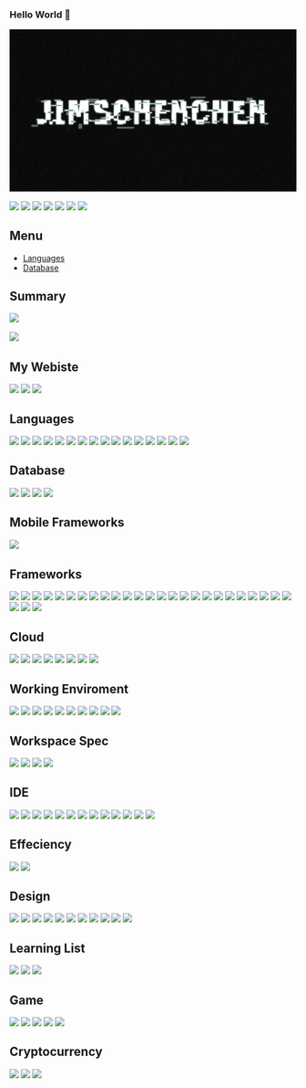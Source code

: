 ### Hello World 👋

![jimschenchen](src/jimschenchen.PNG)

<p float="left">
  <img src="https://user-images.githubusercontent.com/26497506/134733651-e4f09efb-b9f8-49f7-9dba-ed33ee0d2f6f.gif" height="100"/>
  <img src="https://user-images.githubusercontent.com/26497506/134733795-aadc96b9-cdf2-4100-8c07-070bc3b8464d.gif" height="100"/> 
  <img src="https://user-images.githubusercontent.com/26497506/134733801-c2797720-0766-4355-a72b-2321a341db31.gif" height="100"/>
  <img src="https://user-images.githubusercontent.com/26497506/134733805-0650bc0c-c30b-4b72-9bab-40fa7d710a97.gif" height="100"/>
  <img src="https://user-images.githubusercontent.com/26497506/134733807-f03ed4a4-93d1-4d4f-b32e-4a11a08c8d8f.gif" height="100"/>
  <img src="https://user-images.githubusercontent.com/26497506/134734195-3960e218-ff9f-4c2e-bc04-72697e917cda.gif" height="100"/>
  <img src="https://user-images.githubusercontent.com/26497506/134734310-4f8ce7d9-95ac-4acb-a8a1-a97c81174611.gif" height="100"/>
</p>

## Menu
  - [Languages](#Languages)
  - [Database](#Database)


## Summary
[![](https://github-readme-stats.vercel.app/api?username=jimschenchen)]()
<!-- [![](https://github-readme-stats.vercel.app/api/top-langs/?username=jimschenchen)]() -->
[![](https://github-readme-streak-stats.herokuapp.com/?user=jimschenchen)](https://jimschenchen.tech/)

## My Webiste
[![](https://img.shields.io/badge/Wordpress-21759B?style=for-the-badge&logo=wordpress&logoColor=white)](https://www.jimschenchen.com)
[![](https://img.shields.io/badge/website-000000?style=for-the-badge&logo=About.me&logoColor=white)](http://www.probejfury.com/blog/)
[![](https://img.shields.io/badge/GitBook-7B36ED?style=for-the-badge&logo=gitbook&logoColor=white)](https://jimschenchen.tech/)

## Languages
[![](https://img.shields.io/badge/Python-3776AB?style=for-the-badge&logo=python&logoColor=white)]()
[![](https://img.shields.io/badge/HTML5-E34F26?style=for-the-badge&logo=html5&logoColor=white)]()
[![](https://img.shields.io/badge/CSS3-1572B6?style=for-the-badge&logo=css3&logoColor=white)]()
[![](https://img.shields.io/badge/JavaScript-323330?style=for-the-badge&logo=javascript&logoColor=F7DF1E)]()
[![](https://img.shields.io/badge/C-00599C?style=for-the-badge&logo=c&logoColor=white)]()
[![](https://img.shields.io/badge/Java-ED8B00?style=for-the-badge&logo=java&logoColor=white)]()
[![](https://img.shields.io/badge/PHP-777BB4?style=for-the-badge&logo=php&logoColor=white)]()
[![](https://img.shields.io/badge/Swift-FA7343?style=for-the-badge&logo=swift&logoColor=white)]()
[![](https://img.shields.io/badge/Dart-0175C2?style=for-the-badge&logo=dart&logoColor=white)]()
[![](https://img.shields.io/badge/Lua-2C2D72?style=for-the-badge&logo=lua&logoColor=white)]()
[![](https://img.shields.io/badge/TensorFlow-FF6F00?style=for-the-badge&logo=TensorFlow&logoColor=white)]()
[![](https://img.shields.io/badge/Numpy-777BB4?style=for-the-badge&logo=numpy&logoColor=white)]()
[![](https://img.shields.io/badge/LaTeX-47A141?style=for-the-badge&logo=LaTeX&logoColor=white)]()
[![](https://img.shields.io/badge/PyTorch-EE4C2C?style=for-the-badge&logo=PyTorch&logoColor=white)]()
[![](https://img.shields.io/badge/json-5E5C5C?style=for-the-badge&logo=json&logoColor=white)]()
[![](https://img.shields.io/badge/AssemblyScript-654FF0?style=for-the-badge&logo=AssemblyScript&logoColor=white)]()

## Database
[![](https://img.shields.io/badge/MySQL-00000F?style=for-the-badge&logo=mysql&logoColor=white)]()
[![](https://img.shields.io/badge/PostgreSQL-316192?style=for-the-badge&logo=postgresql&logoColor=white)]()
[![](https://img.shields.io/badge/MongoDB-4EA94B?style=for-the-badge&logo=mongodb&logoColor=white)]()
[![](https://img.shields.io/badge/redis-%23DD0031.svg?&style=for-the-badge&logo=redis&logoColor=white)]()

## Mobile Frameworks
[![](https://img.shields.io/badge/Flutter-02569B?style=for-the-badge&logo=flutter&logoColor=white)]()

## Frameworks
[![](https://img.shields.io/badge/Node.js-339933?style=for-the-badge&logo=nodedotjs&logoColor=white)]()
[![](https://img.shields.io/badge/npm-CB3837?style=for-the-badge&logo=npm&logoColor=white)]()
[![](https://img.shields.io/badge/Yarn-2C8EBB?style=for-the-badge&logo=yarn&logoColor=white)]()
[![](https://img.shields.io/badge/Express.js-000000?style=for-the-badge&logo=express&logoColor=white)]()
[![](https://img.shields.io/badge/Socket.io-010101?&style=for-the-badge&logo=Socket.io&logoColor=white)]()
[![](https://img.shields.io/badge/Sass-CC6699?style=for-the-badge&logo=sass&logoColor=white)]()
[![](https://img.shields.io/badge/Stylus-333333?style=for-the-badge&logo=stylus&logoColor=white)]()
[![](https://img.shields.io/badge/R-276DC3?style=for-the-badge&logo=r&logoColor=white)]()
[![](https://img.shields.io/badge/OpenCV-27338e?style=for-the-badge&logo=OpenCV&logoColor=white)]()
[![](https://img.shields.io/badge/Markdown-000000?style=for-the-badge&logo=markdown&logoColor=white)]()
[![](https://img.shields.io/badge/Electron-2B2E3A?style=for-the-badge&logo=electron&logoColor=9FEAF9)]()
[![](https://img.shields.io/badge/Vue.js-35495E?style=for-the-badge&logo=vuedotjs&logoColor=4FC08D)]()
[![](https://img.shields.io/badge/Bootstrap-563D7C?style=for-the-badge&logo=bootstrap&logoColor=white)]()
[![](https://img.shields.io/badge/Material--UI-0081CB?style=for-the-badge&logo=material-ui&logoColor=white)]()
[![](https://img.shields.io/badge/jQuery-0769AD?style=for-the-badge&logo=jquery&logoColor=white)]()
[![](https://img.shields.io/badge/Django-092E20?style=for-the-badge&logo=django&logoColor=green)]()
[![](https://img.shields.io/badge/Flask-000000?style=for-the-badge&logo=flask&logoColor=white)]()
[![](https://img.shields.io/badge/redis-CC0000.svg?&style=for-the-badge&logo=redis&logoColor=white)]()
[![](https://img.shields.io/badge/Microsoft-666666?style=for-the-badge&logo=microsoft&logoColor=white)]()
[![](https://img.shields.io/badge/conda-342B029.svg?&style=for-the-badge&logo=anaconda&logoColor=white)]()
[![](https://img.shields.io/badge/Git-F05032?style=for-the-badge&logo=git&logoColor=white)]()
[![](https://img.shields.io/badge/PowerShell-5391FE?style=for-the-badge&logo=PowerShell&logoColor=white)]()
[![](https://img.shields.io/badge/Nginx-009639?style=for-the-badge&logo=nginx&logoColor=white)]()
[![](https://img.shields.io/badge/Apache-D22128?style=for-the-badge&logo=Apache&logoColor=white)]()
[![](https://img.shields.io/badge/-materialize--css-ff69b4?style=for-the-badge&logo=materialize--css&logoColor=white)]()
[![](https://img.shields.io/badge/GitBook-7B36ED?style=for-the-badge&logo=gitbook&logoColor=white)]()
[![](https://img.shields.io/badge/Font_Awesome-339AF0?style=for-the-badge&logo=fontawesome&logoColor=white)]()
[![](https://img.shields.io/badge/Vuetify-1867C0?style=for-the-badge&logo=vuetify&logoColor=white)]()

## Cloud
[![](https://img.shields.io/badge/Amazon_AWS-FF9900?style=for-the-badge&logo=amazonaws&logoColor=white)]()
[![](https://img.shields.io/badge/Oracle-F80000?style=for-the-badge&logo=oracle&logoColor=black)]()
[![](https://img.shields.io/badge/Digital_Ocean-0080FF?style=for-the-badge&logo=DigitalOcean&logoColor=white)]()
[![](https://img.shields.io/badge/GitHub_Actions-2088FF?style=for-the-badge&logo=github-actions&logoColor=white)]()
[![](https://img.shields.io/badge/travis_CI-3EAAAF?style=for-the-badge&logo=travisci&logoColor=white)]()
[![](https://img.shields.io/badge/Vercel-000000?style=for-the-badge&logo=vercel&logoColor=white)]()
[![](https://img.shields.io/badge/Alibaba_Cloud-FF6A00?style=for-the-badge&logo=alibabacloud&logoColor=white)]()
[![](https://img.shields.io/badge/Vultr-0082C9?style=for-the-badge&logo=Vultr&logoColor=white)]()
[![]()]()
[![]()]()

## Working Enviroment
[![](https://img.shields.io/badge/Google_chrome-4285F4?style=for-the-badge&logo=Google-chrome&logoColor=white)]()
[![](https://img.shields.io/badge/iOS-000000?style=for-the-badge&logo=ios&logoColor=white)]()
[![](https://img.shields.io/badge/Windows11-0078D6?style=for-the-badge&logo=windows&logoColor=white)]()
[![](https://img.shields.io/badge/Ubuntu-E95420?style=for-the-badge&logo=ubuntu&logoColor=white)]()
[![](https://img.shields.io/badge/Kali_Linux-557C94?style=for-the-badge&logo=kali-linux&logoColor=white)]()
[![](https://img.shields.io/badge/Debian-A81D33?style=for-the-badge&logo=debian&logoColor=white)]()
[![](https://img.shields.io/badge/mac%20os-000000?style=for-the-badge&logo=apple&logoColor=white)]()
[![](https://img.shields.io/badge/Cent%20OS-262577?style=for-the-badge&logo=CentOS&logoColor=white)]()
[![](https://img.shields.io/badge/Raspberry%20Pi-EE0000?style=for-the-badge&logo=RaspberryPi&logoColor=white)]()
[![](https://img.shields.io/badge/Arduino-00979D?style=for-the-badge&logo=Arduino&logoColor=white)]()

## Workspace Spec
[![](https://img.shields.io/badge/NVIDIA-GTX3080-76B900?style=for-the-badge&logo=nvidia&logoColor=white)]()
[![](https://img.shields.io/badge/AMD-Ryzen_7_5800X-ED1C24?style=for-the-badge&logo=amd&logoColor=white)]()
[![](https://img.shields.io/badge/razer-laptop-00FF00?style=for-the-badge&logo=razer&logoColor=white)]()
[![](	https://img.shields.io/badge/Apple-laptop-999999?style=for-the-badge&logo=apple&logoColor=white)]()

## IDE
[![](https://img.shields.io/badge/Xcode-007ACC?style=flat-square&logo=xcode&logoColor=white)]()
[![](https://img.shields.io/badge/Visual_Studio_Code-0078D4?style=for-the-badge&logo=visual%20studio%20code&logoColor=white)]()
[![](https://img.shields.io/badge/Visual_Studio-5C2D91?style=for-the-badge&logo=visual%20studio&logoColor=white)]()
[![](https://img.shields.io/badge/Eclipse-2C2255?style=for-the-badge&logo=eclipse&logoColor=white)]()
[![](https://img.shields.io/badge/sublime_text-%23575757.svg?&style=for-the-badge&logo=sublime-text&logoColor=important)]()
[![](https://img.shields.io/badge/pycharm-143?style=for-the-badge&logo=pycharm&logoColor=black&color=black&labelColor=green)]()
[![](https://img.shields.io/badge/Colab-F9AB00?style=for-the-badge&logo=googlecolab&color=525252)]()
[![](https://img.shields.io/badge/VIM-%2311AB00.svg?&style=for-the-badge&logo=vim&logoColor=white)]()
[![](https://img.shields.io/badge/IntelliJIDEA-000000.svg?style=for-the-badge&logo=intellij-idea&logoColor=white)]()
[![](https://img.shields.io/badge/Notepad++-90E59A.svg?style=for-the-badge&logo=notepad%2B%2B&logoColor=black)]()
[![](https://img.shields.io/badge/Adobe%20Dreamweaver-072401?style=for-the-badge&logo=Adobe%20Dreamweaver&logoColor=34F)]()
[![](https://img.shields.io/badge/Android_Studio-3DDC84?style=for-the-badge&logo=android-studio&logoColor=white)]()
[![](https://img.shields.io/badge/RStudio-75AADB?style=for-the-badge&logo=RStudio&logoColor=white)]()
[![]()]()
[![]()]()
[![]()]()
[![]()]()
[![]()]()

## Effeciency
[![](https://img.shields.io/badge/Notion-000000?style=for-the-badge&logo=notion&logoColor=white)]()
[![](https://img.shields.io/badge/Overleaf-47A141?style=for-the-badge&logo=Overleaf&logoColor=white)]()
[![]()]()
[![]()]()
[![]()]()

## Design 
[![](https://img.shields.io/badge/Figma-F24E1E?style=for-the-badge&logo=figma&logoColor=white)]()
[![](https://img.shields.io/badge/Adobe%20Creative%20Cloud-DA1F26?style=for-the-badge&logo=Adobe%20Creative%20Cloud&logoColor=white)]()
[![](https://img.shields.io/badge/Adobe-After%20Effects-CF96FD?style=for-the-badge&logo=Adobe-After-Effects&labelColor=393665&logoWidth=15)]()
[![](https://img.shields.io/badge/Adobe-Photoshop-31A8FF?style=for-the-badge&logo=Adobe-Photoshop&labelColor=0a446b&logoWidth=15)]()
[![](https://img.shields.io/badge/Adobe-Premiere%20Pro-9999FF?style=for-the-badge&logo=Adobe-Premiere%20Pro&labelColor=2f2f5b&logoWidth=15)]()
[![](https://img.shields.io/badge/Adobe%20Illustrator-FF9A00?style=for-the-badge&logo=adobe%20illustrator&logoColor=whit)]()
[![](https://img.shields.io/badge/Adobe%20Lightroom-31A8FF?style=for-the-badge&logo=Adobe%20Lightroom&logoColor=white)]()
[![](https://img.shields.io/badge/Adobe%20Audition-76B900?style=for-the-badge&logo=adobeaudition&logoColor=white)]()
[![](https://img.shields.io/badge/blender-%23F5792A.svg?style=for-the-badge&logo=blender&logoColor=white)]()
[![](https://img.shields.io/badge/Dribbble-EA4C89?style=for-the-badge&logo=dribbble&logoColor=white)]()
[![](https://img.shields.io/badge/Cinema%204D-000000?style=for-the-badge&logo=cinema4d&logoColor=white)]()
[![]()]()
[![]()]()
[![]()]()
[![]()]()

## Learning List
[![](https://img.shields.io/badge/Unity-100000?style=for-the-badge&logo=unity&logoColor=white)]()
[![](https://img.shields.io/badge/-Unreal%20Engine-313131?style=for-the-badge&logo=unreal-engine&logoColor=white)]()
[![](https://img.shields.io/badge/Docker-2CA5E0?style=for-the-badge&logo=docker&logoColor=white)]()
[![]()]()
[![]()]()
[![]()]()
[![]()]()

## Game
[![](https://img.shields.io/badge/Steam-000000?style=for-the-badge&logo=steam&logoColor=white)]()
[![](https://img.shields.io/badge/Epic%20Games-313131?style=for-the-badge&logo=Epic%20Games&logoColor=white)]()
[![](https://img.shields.io/badge/Battle.net-148EFF?style=for-the-badge&logo=Battle.net&logoColor=white)]()
[![](https://img.shields.io/badge/Origin-148EFF?style=for-the-badge&logo=origin&logoColor=white)]()
[![](https://img.shields.io/badge/Riot_Games-D32936?style=for-the-badge&logo=riot-games&logoColor=white)]()
[![]()]()
[![]()]()
[![]()]()

## Cryptocurrency
[![](https://img.shields.io/badge/Bitcoin-000000?style=for-the-badge&logo=bitcoin&logoColor=white)]()
[![](https://img.shields.io/badge/Ethereum-3C3C3D?style=for-the-badge&logo=Ethereum&logoColor=white)]()
[![](https://img.shields.io/badge/dogecoin-C2A633?style=for-the-badge&logo=dogecoin&logoColor=white)]()
[![]()]()
[![]()]()
[![]()]()
